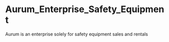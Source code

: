 # Aurum_Enterprise_Safety_Equipment 
 Aurum is an enterprise solely for safety equipment sales and rentals 

<!-- 

/* Style the iframe */
#myIframe {
    width: 400px; /* Set the iframe's width */
    height: 600px; /* Set the iframe's height */
    border: none; /* Remove the iframe border */
    overflow: hidden;
}

/* Adjust the scaling of the content within the iframe */
#myIframe{
    transform: scale(0.5); /* Scale the content by 50% to fit within the iframe */
    transform-origin: 0 0; /* Set the transform origin to the top-left corner */
    width: 200%; /* Adjust the width to match the scaled content */
    background-color: red;
    height: 500px; /* Adjust the height to match the scaled content */
    overflow-y: hidden; /* Hide any content that exceeds the iframe dimensions */
}

#fr
{
    width: 500px;height: 5vw;background-color: red;
} -->